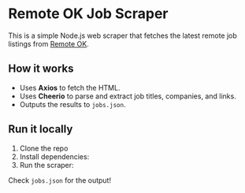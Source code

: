 # Remote OK Job Scraper

This is a simple Node.js web scraper that fetches the latest remote job listings from [Remote OK](https://remoteok.com/).

## How it works

- Uses **Axios** to fetch the HTML.
- Uses **Cheerio** to parse and extract job titles, companies, and links.
- Outputs the results to `jobs.json`.

## Run it locally

1. Clone the repo
2. Install dependencies:
3. Run the scraper:


Check `jobs.json` for the output!
